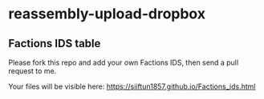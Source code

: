 # reassembly-upload-dropbox
## Factions IDS table
Please fork this repo and add your own Factions IDS, then send a pull request to me. 

Your files will be visible here: https://siiftun1857.github.io/Factions_ids.html
